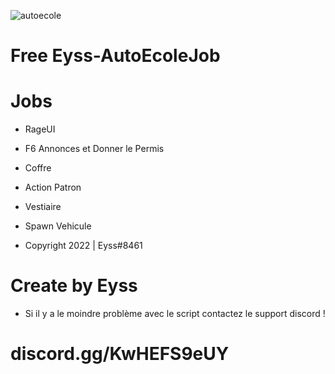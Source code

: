 ![autoecole](https://user-images.githubusercontent.com/76251650/175649090-bc39a2db-bc69-4e5d-a5a6-8bf6a3f578d1.jpg)

# Free Eyss-AutoEcoleJob 

# Jobs

- RageUI
- F6 Annonces et Donner le Permis 
- Coffre
- Action Patron
- Vestiaire
- Spawn Vehicule


- Copyright 2022 | Eyss#8461

# Create by Eyss 

- Si il y a le moindre problème avec le script contactez le support discord !

# discord.gg/KwHEFS9eUY

